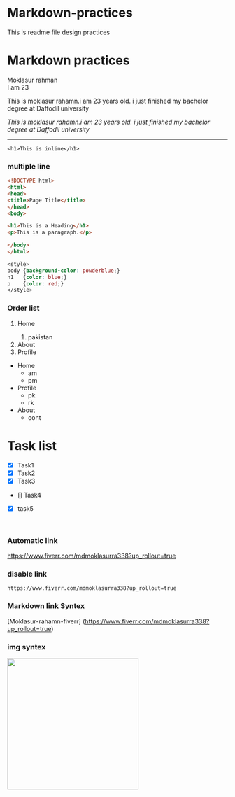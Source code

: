 # Markdown-practices
This is readme file design practices


# Markdown practices

Moklasur rahman <br>
I am 23



<p>This is moklasur rahamn.i am 23 years old. i just finished my bachelor degree at Daffodil university</p>

<i>This is moklasur rahamn.i am 23 years old. i just finished my bachelor degree at Daffodil university</i>
<br>

---

`<h1>This is inline</h1>`


### multiple line 
<!-- HTML formet -->
```html
<!DOCTYPE html>
<html>
<head>
<title>Page Title</title>
</head>
<body>

<h1>This is a Heading</h1>
<p>This is a paragraph.</p>

</body>
</html>
```

<!-- css formet -->
```css
<style>
body {background-color: powderblue;}
h1   {color: blue;}
p    {color: red;}
</style>
```

### Order list

<ol>
  <li>Home</li>
  <ol>
    <li> pakistan </li>
  </ol>
  <li>About</li>
  <li>Profile</li>
</ol>


- Home
  - am
  - pm
- Profile
    - pk
    - rk
- About
  - cont
  
  
  
# Task list

- [x] Task1
- [x] Task2
- [x] Task3
- [] Task4
- [x] task5


<br>


### Automatic link
https://www.fiverr.com/mdmoklasurra338?up_rollout=true

### disable link
`https://www.fiverr.com/mdmoklasurra338?up_rollout=true`


### Markdown link Syntex
[Moklasur-rahamn-fiverr] (https://www.fiverr.com/mdmoklasurra338?up_rollout=true)


### img syntex

<img src="https://media.gettyimages.com/photos/village-farmers-plant-the-seasons-rice-crop-even-in-the-best-of-times-picture-id534247656?s=612x612" width="300" hight="300" />

